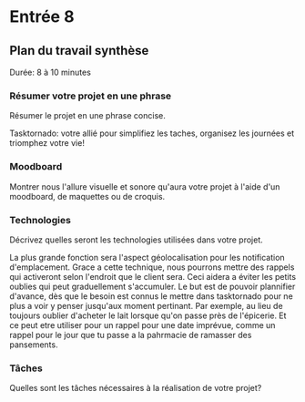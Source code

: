# Entrée 8
## Plan du travail synthèse
Durée: 8 à 10 minutes

### Résumer votre projet en une phrase
Résumer le projet en une phrase concise.   

Tasktornado: votre allié pour simplifiez les taches, organisez les journées et triomphez votre vie!

### Moodboard
Montrer nous l'allure visuelle et sonore qu'aura votre projet à l'aide d'un moodboard, de maquettes ou de croquis. 


### Technologies
Décrivez quelles seront les technologies utilisées dans votre projet. 

La plus grande fonction sera l'aspect géolocalisation pour les notification d'emplacement. Grace a cette technique, nous pourrons mettre des rappels qui activeront selon l'endroit que le client sera. Ceci aidera a éviter les petits oublies qui peut graduellement s'accumuler. Le but est de pouvoir plannifier d'avance, dès que le besoin est connus le mettre dans tasktornado pour ne plus a voir y penser jusqu'aux moment pertinant. Par exemple, au lieu de toujours oublier d'acheter le lait lorsque qu'on passe près de l'épicerie. Et ce peut etre utiliser pour un rappel pour une date imprévue, comme un rappel pour le jour que tu passe a la pahrmacie de ramasser des pansements. 

### Tâches
Quelles sont les tâches nécessaires à la réalisation de votre projet? 

